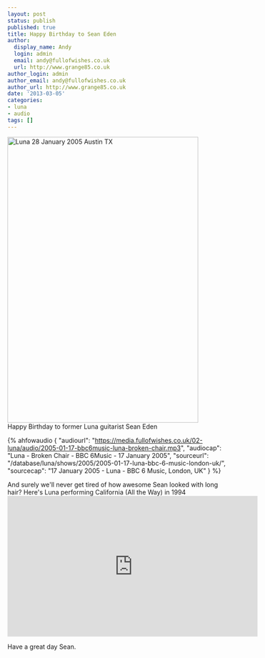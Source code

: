 ```yaml
---
layout: post
status: publish
published: true
title: Happy Birthday to Sean Eden
author:
  display_name: Andy
  login: admin
  email: andy@fullofwishes.co.uk
  url: http://www.grange85.co.uk
author_login: admin
author_email: andy@fullofwishes.co.uk
author_url: http://www.grange85.co.uk
date: '2013-03-05'
categories:
- luna
- audio
tags: []
---
```

<p><a href="http://www.flickr.com/photos/birzer/407550991/" title="Luna 28 January 2005 Austin TX by birzer, on Flickr"><img class="aligncenter" src="https://farm1.staticflickr.com/153/407550991_6aaea509e0_z.jpg?zz=1" width="427" height="640" alt="Luna 28 January 2005 Austin TX"></a><br />
Happy Birthday to former Luna guitarist Sean Eden</p>

 {% ahfowaudio {
  "audiourl": "https://media.fullofwishes.co.uk/02-luna/audio/2005-01-17-bbc6music-luna-broken-chair.mp3",
  "audiocap": "Luna - Broken Chair - BBC 6Music - 17 January 2005",
  "sourceurl": "/database/luna/shows/2005/2005-01-17-luna-bbc-6-music-london-uk/",
  "sourcecap": "17 January 2005 - Luna - BBC 6 Music, London, UK"
  } %}
<p>And surely we'll never get tired of how awesome Sean looked with long hair? Here's Luna performing California (All the Way) in 1994<br />
<iframe width="560" height="315" src="https://www.youtube-nocookie.com/embed/ZU3QFvaMQPs" frameborder="0" allowfullscreen></iframe>
<p>Have a great day Sean.</p>
